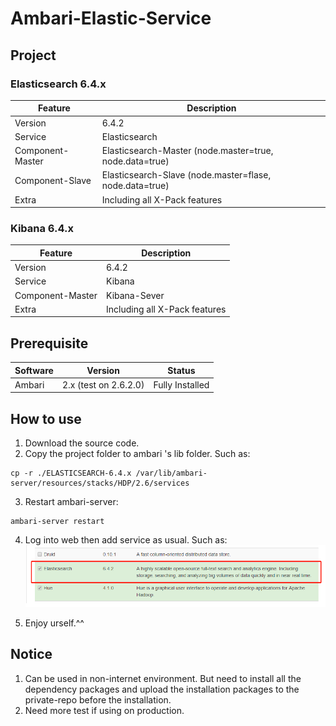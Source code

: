 # Ambari-Elastic-Service

## Project
### Elasticsearch 6.4.x
|  Feature   |  Description       |
| -----------| -----------------|
| Version | 6.4.2 |
| Service | Elasticsearch |
| Component-Master | Elasticsearch-Master (node.master=true, node.data=true) |
| Component-Slave | Elasticsearch-Slave (node.master=flase, node.data=true)  |
| Extra | Including all X-Pack features |

### Kibana 6.4.x
|  Feature   |  Description       |
| -----------| -----------------|
| Version | 6.4.2 |
| Service | Kibana |
| Component-Master | Kibana-Sever |
| Extra | Including all X-Pack features |


## Prerequisite
|  Software   |  Version | Status  |
| -----------| -----------------| -----------------|
| Ambari | 2.x (test on 2.6.2.0) | Fully Installed |


## How to use
1. Download the source code.
2. Copy the project folder to ambari 's lib folder. Such as:
```
cp -r ./ELASTICSEARCH-6.4.x /var/lib/ambari-server/resources/stacks/HDP/2.6/services
```
3. Restart ambari-server:
```
ambari-server restart
```
4. Log into web then add service as usual. Such as:
![image](https://github.com/BalaBalaYi/Ambari-Elastic-Service/blob/master/doc/es-ambari-1.png)

5. Enjoy urself.^^


## Notice
1. Can be used in non-internet environment. But need to install all the dependency packages and upload the installation packages to the private-repo before the installation.
2. Need more test if using on production.
